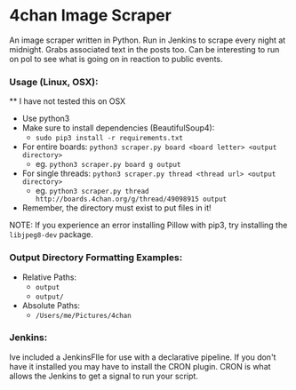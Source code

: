 # 4chan Image Scraper
An image scraper written in Python.
Run in Jenkins to scrape every night at midnight.
Grabs associated text in the posts too. 
Can be interesting to run on pol to see what is going on in reaction to public events.

### Usage (Linux, OSX):

** I have not tested this on OSX
- Use python3
- Make sure to install dependencies (BeautifulSoup4):
  - `sudo pip3 install -r requirements.txt`
- For entire boards: `python3 scraper.py board <board letter> <output directory>`
  - eg. `python3 scraper.py board g output`
- For single threads: `python3 scraper.py thread <thread url> <output directory>`
  - eg. `python3 scraper.py thread http://boards.4chan.org/g/thread/49098915 output`
- Remember, the directory must exist to put files in it!

NOTE: If you experience an error installing Pillow with pip3, try installing the `libjpeg8-dev` package.

### Output Directory Formatting Examples:

- Relative Paths:
  - `output`
  - `output/`
- Absolute Paths:
  - `/Users/me/Pictures/4chan`

### Jenkins:
Ive included a JenkinsFIle for use with a declarative pipeline. 
If you don't have it installed you may have to install the CRON plugin. 
CRON is what allows the Jenkins to get a signal to run your script. 
